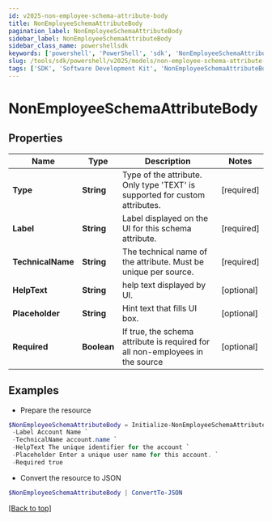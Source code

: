 ```yaml
---
id: v2025-non-employee-schema-attribute-body
title: NonEmployeeSchemaAttributeBody
pagination_label: NonEmployeeSchemaAttributeBody
sidebar_label: NonEmployeeSchemaAttributeBody
sidebar_class_name: powershellsdk
keywords: ['powershell', 'PowerShell', 'sdk', 'NonEmployeeSchemaAttributeBody', 'V2025NonEmployeeSchemaAttributeBody'] 
slug: /tools/sdk/powershell/v2025/models/non-employee-schema-attribute-body
tags: ['SDK', 'Software Development Kit', 'NonEmployeeSchemaAttributeBody', 'V2025NonEmployeeSchemaAttributeBody']
---
```



# NonEmployeeSchemaAttributeBody

## Properties

Name | Type | Description | Notes
------------ | ------------- | ------------- | -------------
**Type** | **String** | Type of the attribute. Only type 'TEXT' is supported for custom attributes. | [required]
**Label** | **String** | Label displayed on the UI for this schema attribute. | [required]
**TechnicalName** | **String** | The technical name of the attribute. Must be unique per source. | [required]
**HelpText** | **String** | help text displayed by UI. | [optional] 
**Placeholder** | **String** | Hint text that fills UI box. | [optional] 
**Required** | **Boolean** | If true, the schema attribute is required for all non-employees in the source | [optional] 

## Examples

- Prepare the resource
```powershell
$NonEmployeeSchemaAttributeBody = Initialize-NonEmployeeSchemaAttributeBody  -Type TEXT `
 -Label Account Name `
 -TechnicalName account.name `
 -HelpText The unique identifier for the account `
 -Placeholder Enter a unique user name for this account. `
 -Required true
```

- Convert the resource to JSON
```powershell
$NonEmployeeSchemaAttributeBody | ConvertTo-JSON
```


[[Back to top]](#) 

